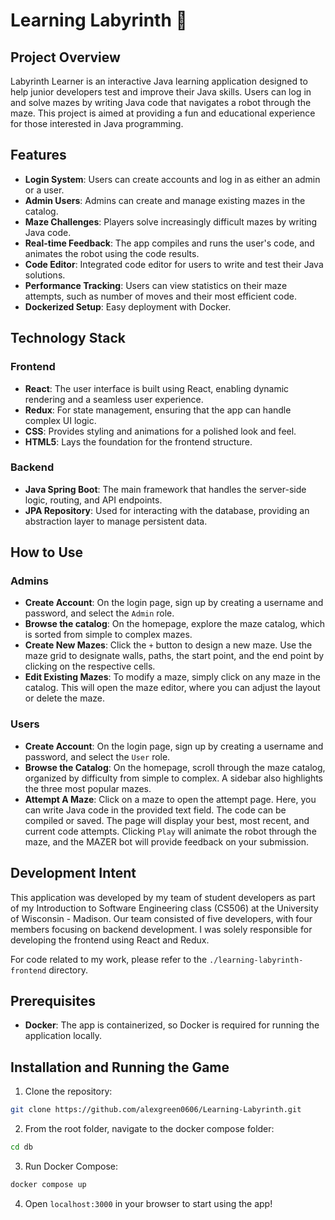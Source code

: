 # Learning Labyrinth :robot:

## Project Overview

Labyrinth Learner is an interactive Java learning application designed to help junior developers test and improve their Java skills. Users can log in and solve mazes by writing Java code that navigates a robot through the maze. This project is aimed at providing a fun and educational experience for those interested in Java programming.

## Features

- **Login System**: Users can create accounts and log in as either an admin or a user.
- **Admin Users**: Admins can create and manage existing mazes in the catalog.
- **Maze Challenges**: Players solve increasingly difficult mazes by writing Java code.
- **Real-time Feedback**: The app compiles and runs the user's code, and animates the robot using the code results.
- **Code Editor**: Integrated code editor for users to write and test their Java solutions.
- **Performance Tracking**: Users can view statistics on their maze attempts, such as number of moves and their most efficient code.
- **Dockerized Setup**: Easy deployment with Docker.

## Technology Stack

### Frontend

- **React**: The user interface is built using React, enabling dynamic rendering and a seamless user experience.
- **Redux**: For state management, ensuring that the app can handle complex UI logic.
- **CSS**: Provides styling and animations for a polished look and feel.
- **HTML5**: Lays the foundation for the frontend structure.

### Backend

- **Java Spring Boot**: The main framework that handles the server-side logic, routing, and API endpoints.
- **JPA Repository**: Used for interacting with the database, providing an abstraction layer to manage persistent data.

## How to Use

### Admins

- **Create Account**: On the login page, sign up by creating a username and password, and select the `Admin` role.
- **Browse the catalog**: On the homepage, explore the maze catalog, which is sorted from simple to complex mazes.
- **Create New Mazes**: Click the `+` button to design a new maze. Use the maze grid to designate walls, paths, the start point, and the end point by clicking on the respective cells.
- **Edit Existing Mazes**:  To modify a maze, simply click on any maze in the catalog. This will open the maze editor, where you can adjust the layout or delete the maze.

### Users

- **Create Account**: On the login page, sign up by creating a username and password, and select the `User` role.
- **Browse the Catalog**: On the homepage, scroll through the maze catalog, organized by difficulty from simple to complex. A sidebar also highlights the three most popular mazes.
- **Attempt A Maze**: Click on a maze to open the attempt page. Here, you can write Java code in the provided text field. The code can be compiled or saved. The page will display your best, most recent, and current code attempts. Clicking `Play` will animate the robot through the maze, and the MAZER bot will provide feedback on your submission.

## Development Intent

This application was developed by my team of student developers as part of my Introduction to Software Engineering class (CS506) at the University of Wisconsin - Madison. Our team consisted of five developers, with four members focusing on backend development. I was solely responsible for developing the frontend using React and Redux.

For code related to my work, please refer to the `./learning-labyrinth-frontend` directory.

## Prerequisites

- **Docker**: The app is containerized, so Docker is required for running the application locally.

## Installation and Running the Game

1. Clone the repository:
```bash
git clone https://github.com/alexgreen0606/Learning-Labyrinth.git
```

2. From the root folder, navigate to the docker compose folder:
```bash
cd db
```

3. Run Docker Compose:
```bash
docker compose up
```

4. Open `localhost:3000` in your browser to start using the app!